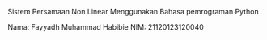 Sistem Persamaan Non Linear Menggunakan Bahasa pemrograman Python


Nama: Fayyadh Muhammad Habibie
NIM: 21120123120040
